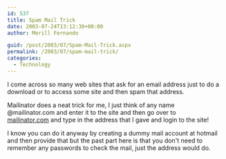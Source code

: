```yaml
---
id: 537
title: Spam Mail Trick
date: 2003-07-24T13:12:30+00:00
author: Merill Fernando

guid: /post/2003/07/Spam-Mail-Trick.aspx
permalink: /2003/07/spam-mail-trick/
categories:
  - Technology
---
```

<body xmlns="http://www.w3.org/1999/xhtml">
    <p>
        I come across so many web sites that ask for an email address just to do a download
        or to access some site and then spam that address.
    </p>
    <p>
        Mailinator does a neat trick for me,&#160;I just think&#160;of any&#160;name @mailinator.com&#160;and
        enter it&#160;to the site and then go over to <a href="http://www.mailinator.com">mailinator.com</a>&#160;and
        type in the address that I gave and login to the site! 
    </p>
    <p>
        I know you can do it anyway by creating a dummy mail account at hotmail and then provide
        that but the past part here is that you don't need to remember any passwords to check
        the mail, just the address would do.
    </p>
</body>